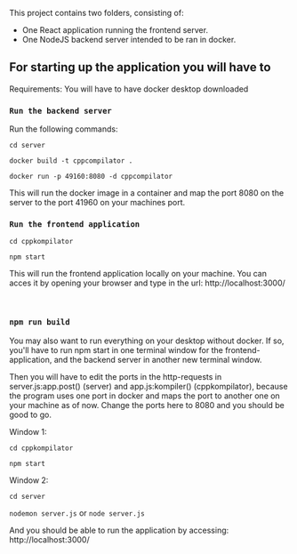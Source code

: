 This project contains two folders, consisting of:
- One React application running the frontend server.
- One NodeJS backend server intended to be ran in docker.

## For starting up the application you will have to

Requirements:
You will have to have docker desktop downloaded

### `Run the backend server`

Run the following commands:

`cd server`

`docker build -t cppcompilator .`

`docker run -p 49160:8080 -d cppcompilator`

This will run the docker image in a container and map the port 8080 on the server to the port 41960 on your machines port.


### `Run the frontend application`

`cd cppkompilator`

`npm start`

This will run the frontend application locally on your machine.
You can acces it by opening your browser and type in the url:
http://localhost:3000/


<br/>

### `npm run build`

You may also want to run everything on your desktop without docker. 
If so, you'll have to run npm start in one terminal window for the frontend-application, and the backend server in another new terminal window.

Then you will have to edit the ports in the http-requests in server.js:app.post() (server) and app.js:kompiler() (cppkompilator), because the program uses one port in docker and maps the port to another one on your machine as of now. Change the ports here to 8080 and you should be good to go.

Window 1:

`cd cppkompilator`

`npm start`

Window 2:

`cd server`

`nodemon server.js` or `node server.js`

And you should be able to run the application by accessing:
http://localhost:3000/
